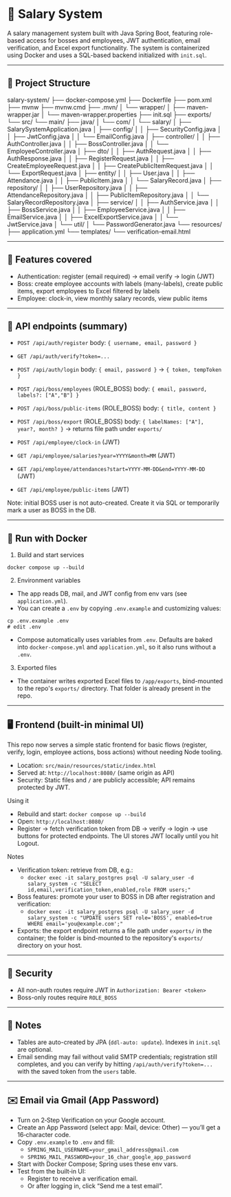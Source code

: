 # 💼 Salary System

A salary management system built with Java Spring Boot, featuring role-based access for bosses and employees, JWT authentication, email verification, and Excel export functionality. The system is containerized using Docker and uses a SQL-based backend initialized with `init.sql`.

---

## 📁 Project Structure

salary-system/
├── docker-compose.yml
├── Dockerfile
├── pom.xml
├── mvnw
├── mvnw.cmd
├── .mvn/
│   └── wrapper/
│       ├── maven-wrapper.jar
│       └── maven-wrapper.properties
├── init.sql
├── exports/
└── src/
    └── main/
        ├── java/
        │   └── com/
        │       └── salary/
        │           ├── SalarySystemApplication.java
        │           ├── config/
        │           │   ├── SecurityConfig.java
        │           │   ├── JwtConfig.java
        │           │   └── EmailConfig.java
        │           ├── controller/
        │           │   ├── AuthController.java
        │           │   ├── BossController.java
        │           │   └── EmployeeController.java
        │           ├── dto/
        │           │   ├── AuthRequest.java
        │           │   ├── AuthResponse.java
        │           │   ├── RegisterRequest.java
        │           │   ├── CreateEmployeeRequest.java
        │           │   ├── CreatePublicItemRequest.java
        │           │   └── ExportRequest.java
        │           ├── entity/
        │           │   ├── User.java
        │           │   ├── Attendance.java
        │           │   ├── PublicItem.java
        │           │   └── SalaryRecord.java
        │           ├── repository/
        │           │   ├── UserRepository.java
        │           │   ├── AttendanceRepository.java
        │           │   ├── PublicItemRepository.java
        │           │   └── SalaryRecordRepository.java
        │           ├── service/
        │           │   ├── AuthService.java
        │           │   ├── BossService.java
        │           │   ├── EmployeeService.java
        │           │   ├── EmailService.java
        │           │   ├── ExcelExportService.java
        │           │   └── JwtService.java
        │           └── util/
        │               └── PasswordGenerator.java
        └── resources/
            ├── application.yml
            └── templates/
                └── verification-email.html

---

## 🚀 Features covered

- Authentication: register (email required) → email verify → login (JWT)
- Boss: create employee accounts with labels (many-labels), create public items, export employees to Excel filtered by labels
- Employee: clock-in, view monthly salary records, view public items

---

## 🔌 API endpoints (summary)

- `POST /api/auth/register` body: `{ username, email, password }`
- `GET /api/auth/verify?token=...`
- `POST /api/auth/login` body: `{ email, password }` → `{ token, tempToken }`

- `POST /api/boss/employees` (ROLE_BOSS) body: `{ email, password, labels?: ["A","B"] }`
- `POST /api/boss/public-items` (ROLE_BOSS) body: `{ title, content }`
- `POST /api/boss/export` (ROLE_BOSS) body: `{ labelNames: ["A"], year?, month? }` → returns file path under `exports/`

- `POST /api/employee/clock-in` (JWT)
- `GET /api/employee/salaries?year=YYYY&month=MM` (JWT)
- `GET /api/employee/attendances?start=YYYY-MM-DD&end=YYYY-MM-DD` (JWT)
- `GET /api/employee/public-items` (JWT)

Note: initial BOSS user is not auto-created. Create it via SQL or temporarily mark a user as BOSS in the DB.

---

## 🐳 Run with Docker

1) Build and start services

```
docker compose up --build
```

2) Environment variables

- The app reads DB, mail, and JWT config from env vars (see `application.yml`).
- You can create a `.env` by copying `.env.example` and customizing values:

```
cp .env.example .env
# edit .env
```

- Compose automatically uses variables from `.env`. Defaults are baked into `docker-compose.yml` and `application.yml`, so it also runs without a `.env`.

3) Exported files

- The container writes exported Excel files to `/app/exports`, bind-mounted to the repo's `exports/` directory. That folder is already present in the repo.

---

## 🖥️ Frontend (built-in minimal UI)

This repo now serves a simple static frontend for basic flows (register, verify, login, employee actions, boss actions) without needing Node tooling.

- Location: `src/main/resources/static/index.html`
- Served at: `http://localhost:8080/` (same origin as API)
- Security: Static files and `/` are publicly accessible; API remains protected by JWT.

Using it
- Rebuild and start: `docker compose up --build`
- Open: `http://localhost:8080/`
- Register → fetch verification token from DB → verify → login → use buttons for protected endpoints. The UI stores JWT locally until you hit Logout.

Notes
- Verification token: retrieve from DB, e.g.:
  - `docker exec -it salary_postgres psql -U salary_user -d salary_system -c "SELECT id,email,verification_token,enabled,role FROM users;"`
- Boss features: promote your user to BOSS in DB after registration and verification:
  - `docker exec -it salary_postgres psql -U salary_user -d salary_system -c "UPDATE users SET role='BOSS', enabled=true WHERE email='you@example.com';"`
- Exports: the export endpoint returns a file path under `exports/` in the container; the folder is bind-mounted to the repository's `exports/` directory on your host.

---

## 🔐 Security

- All non-auth routes require JWT in `Authorization: Bearer <token>`
- Boss-only routes require `ROLE_BOSS`

---

## 📎 Notes

- Tables are auto-created by JPA (`ddl-auto: update`). Indexes in `init.sql` are optional.
- Email sending may fail without valid SMTP credentials; registration still completes, and you can verify by hitting `/api/auth/verify?token=...` with the saved token from the `users` table.

---

## ✉️ Email via Gmail (App Password)

- Turn on 2‑Step Verification on your Google account.
- Create an App Password (select app: Mail, device: Other) — you’ll get a 16‑character code.
- Copy `.env.example` to `.env` and fill:
  - `SPRING_MAIL_USERNAME=your_gmail_address@gmail.com`
  - `SPRING_MAIL_PASSWORD=your_16_char_google_app_password`
- Start with Docker Compose; Spring uses these env vars.
- Test from the built‑in UI:
  - Register to receive a verification email.
  - Or after logging in, click “Send me a test email”.
